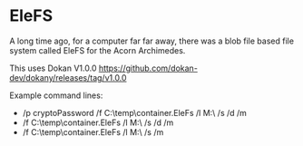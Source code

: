 EleFS
=====

A long time ago, for a computer far far away, there was a blob file based file system called EleFS for the Acorn Archimedes.

This uses Dokan V1.0.0 https://github.com/dokan-dev/dokany/releases/tag/v1.0.0


Example command lines:

* /p cryptoPassword /f C:\temp\container.EleFs /l M:\ /s /d /m
* /f C:\temp\container.EleFs /l M:\ /s /d /m
* /f C:\temp\container.EleFs /l M:\ /s /m

